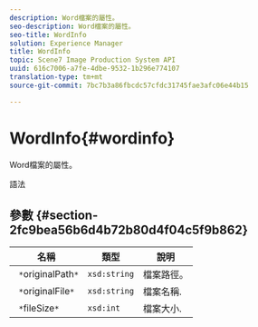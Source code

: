 ```yaml
---
description: Word檔案的屬性。
seo-description: Word檔案的屬性。
seo-title: WordInfo
solution: Experience Manager
title: WordInfo
topic: Scene7 Image Production System API
uuid: 616c7006-a7fe-4dbe-9532-1b296e774107
translation-type: tm+mt
source-git-commit: 7bc7b3a86fbcdc57cfdc31745fae3afc06e44b15

---
```



# WordInfo{#wordinfo}

Word檔案的屬性。

語法

## 參數 {#section-2fc9bea56b6d4b72b80d4f04c5f9b862}

| 名稱 | 類型 | 說明 |
|---|---|---|
| ` *`originalPath`*` | `xsd:string` | 檔案路徑。 |
| ` *`originalFile`*` | `xsd:string` | 檔案名稱. |
| ` *`fileSize`*` | `xsd:int` | 檔案大小. |

